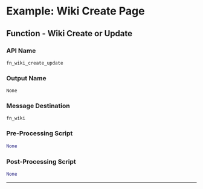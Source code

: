 <!--
    DO NOT MANUALLY EDIT THIS FILE
    THIS FILE IS AUTOMATICALLY GENERATED WITH resilient-circuits codegen
-->

# Example: Wiki Create Page

## Function - Wiki Create or Update

### API Name
`fn_wiki_create_update`

### Output Name
`None`

### Message Destination
`fn_wiki`

### Pre-Processing Script
```python
None
```

### Post-Processing Script
```python
None
```

---

